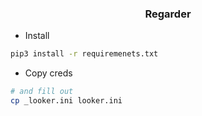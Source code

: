 <h3 align="center">Regarder</h3>

* Install

```bash
pip3 install -r requiremenets.txt
```

* Copy creds

```bash
# and fill out
cp _looker.ini looker.ini
```

